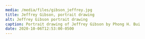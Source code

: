 ```yaml
---
media: /media/files/gibson_jeffrey.jpg
title: Jeffrey Gibson, portrait drawing
alt: Jeffrey Gibson portrait drawing
caption: Portrait drawing of Jeffrey Gibson by Phong H. Bui
date: 2020-10-06T12:53:00-0500
---
```

